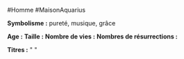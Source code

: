 #Homme #MaisonAquarius 

**Symbolisme :** pureté, musique, grâce

**Age :**
**Taille :**
**Nombre de vies :**
**Nombres de résurrections :**

**Titres :** 
"
"

